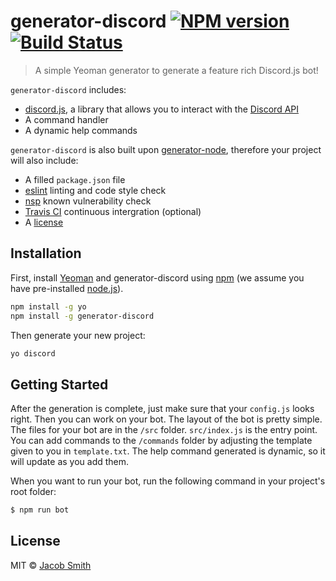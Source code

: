 # generator-discord [![NPM version][npm-image]][npm-url] [![Build Status][travis-image]][travis-url]

> A simple Yeoman generator to generate a feature rich Discord.js bot!

`generator-discord` includes:

- [discord.js](https://github.com/discordjs/discord.js), a library that allows you to interact with the [Discord API](https://discordapp.com/developers/docs/intro)
- A command handler
- A dynamic help commands

`generator-discord` is also built upon [generator-node](https://github.com/yeoman/generator-node), therefore your project will also include:

- A filled `package.json` file
- [eslint](http://eslint.org/) linting and code style check
- [nsp](https://nodesecurity.io/) known vulnerability check
- [Travis CI](https://travis-ci.org/) continuous intergration (optional)
- A [license](https://spdx.org/licenses/)

## Installation

First, install [Yeoman](http://yeoman.io) and generator-discord using [npm](https://www.npmjs.com/) (we assume you have pre-installed [node.js](https://nodejs.org/)).

```bash
npm install -g yo
npm install -g generator-discord
```

Then generate your new project:

```bash
yo discord
```

## Getting Started

After the generation is complete, just make sure that your `config.js` looks right. Then you can work on your bot. The layout of the bot is pretty simple. The files for your bot are in the `/src` folder. `src/index.js` is the entry point. You can add commands to the `/commands` folder by adjusting the template given to you in `template.txt`. The help command generated is dynamic, so it will update as you add them.

When you want to run your bot, run the following command in your project's root folder:

```bash
$ npm run bot
```

## License

MIT © [Jacob Smith](https://jsmiith.github.io/)

[npm-image]: https://badge.fury.io/js/generator-discord.svg
[npm-url]: https://npmjs.org/package/generator-discord
[travis-image]: https://travis-ci.org/jsmiith/generator-discord.svg?branch=master
[travis-url]: https://travis-ci.org/jsmiith/generator-discord
